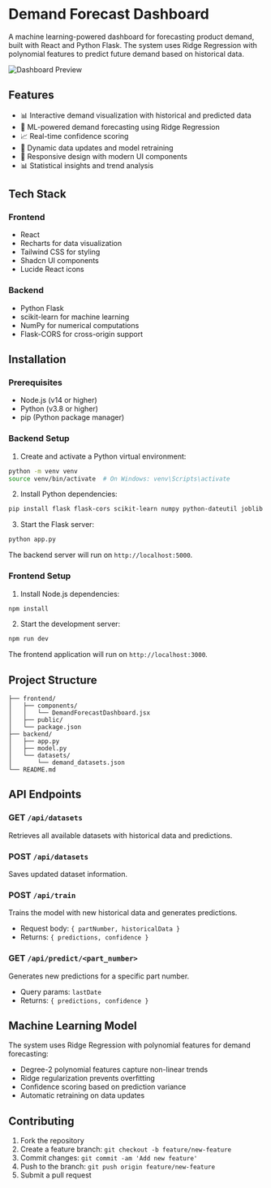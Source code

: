 # Demand Forecast Dashboard

A machine learning-powered dashboard for forecasting product demand, built with React and Python Flask. The system uses Ridge Regression with polynomial features to predict future demand based on historical data.

![Dashboard Preview](/api/placeholder/800/400)

## Features

- 📊 Interactive demand visualization with historical and predicted data
- 🤖 ML-powered demand forecasting using Ridge Regression
- 📈 Real-time confidence scoring
- 🔄 Dynamic data updates and model retraining
- 📱 Responsive design with modern UI components
- 📊 Statistical insights and trend analysis

## Tech Stack

### Frontend
- React
- Recharts for data visualization
- Tailwind CSS for styling
- Shadcn UI components
- Lucide React icons

### Backend
- Python Flask
- scikit-learn for machine learning
- NumPy for numerical computations
- Flask-CORS for cross-origin support

## Installation

### Prerequisites
- Node.js (v14 or higher)
- Python (v3.8 or higher)
- pip (Python package manager)

### Backend Setup

1. Create and activate a Python virtual environment:
```bash
python -m venv venv
source venv/bin/activate  # On Windows: venv\Scripts\activate
```

2. Install Python dependencies:
```bash
pip install flask flask-cors scikit-learn numpy python-dateutil joblib
```

3. Start the Flask server:
```bash
python app.py
```

The backend server will run on `http://localhost:5000`.

### Frontend Setup

1. Install Node.js dependencies:
```bash
npm install
```

2. Start the development server:
```bash
npm run dev
```

The frontend application will run on `http://localhost:3000`.

## Project Structure

```
├── frontend/
│   ├── components/
│   │   └── DemandForecastDashboard.jsx
│   ├── public/
│   └── package.json
├── backend/
│   ├── app.py
│   ├── model.py
│   └── datasets/
│       └── demand_datasets.json
└── README.md
```

## API Endpoints

### GET `/api/datasets`
Retrieves all available datasets with historical data and predictions.

### POST `/api/datasets`
Saves updated dataset information.

### POST `/api/train`
Trains the model with new historical data and generates predictions.
- Request body: `{ partNumber, historicalData }`
- Returns: `{ predictions, confidence }`

### GET `/api/predict/<part_number>`
Generates new predictions for a specific part number.
- Query params: `lastDate`
- Returns: `{ predictions, confidence }`

## Machine Learning Model

The system uses Ridge Regression with polynomial features for demand forecasting:
- Degree-2 polynomial features capture non-linear trends
- Ridge regularization prevents overfitting
- Confidence scoring based on prediction variance
- Automatic retraining on data updates

## Contributing

1. Fork the repository
2. Create a feature branch: `git checkout -b feature/new-feature`
3. Commit changes: `git commit -am 'Add new feature'`
4. Push to the branch: `git push origin feature/new-feature`
5. Submit a pull request
